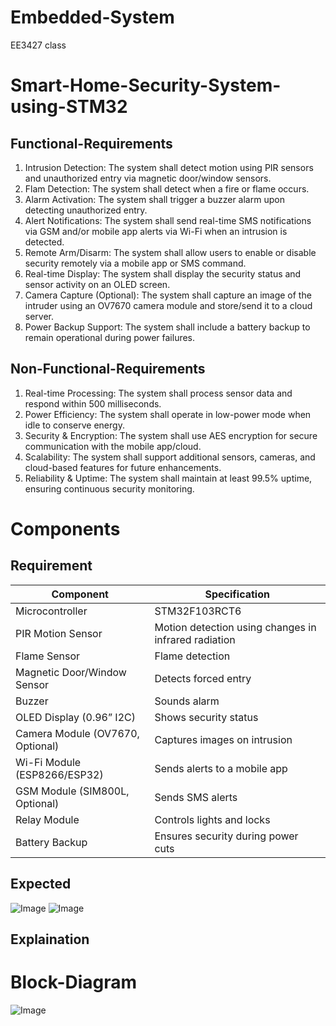 # Embedded-System
EE3427 class
# Smart-Home-Security-System-using-STM32
## Functional-Requirements
1.  Intrusion Detection: The system shall detect motion using PIR sensors and unauthorized entry via magnetic door/window sensors.
2.	Flam Detection: The system shall detect when a fire or flame occurs.
3.	Alarm Activation: The system shall trigger a buzzer alarm upon detecting unauthorized entry.
4.	Alert Notifications: The system shall send real-time SMS notifications via GSM and/or mobile app alerts via Wi-Fi when an intrusion is detected.
5.	Remote Arm/Disarm: The system shall allow users to enable or disable security remotely via a mobile app or SMS command.
6.	Real-time Display: The system shall display the security status and sensor activity on an OLED screen.
7.	Camera Capture (Optional): The system shall capture an image of the intruder using an OV7670 camera module and store/send it to a cloud server.
8.	Power Backup Support: The system shall include a battery backup to remain operational during power failures.
## Non-Functional-Requirements
1.	Real-time Processing: The system shall process sensor data and respond within 500 milliseconds.
2.	Power Efficiency: The system shall operate in low-power mode when idle to conserve energy.
3.	Security & Encryption: The system shall use AES encryption for secure communication with the mobile app/cloud.
4.	Scalability: The system shall support additional sensors, cameras, and cloud-based features for future enhancements.
5.	Reliability & Uptime: The system shall maintain at least 99.5% uptime, ensuring continuous security monitoring.
# Components
## Requirement
| **Component** | **Specification** |
| --- | --- |
| Microcontroller | STM32F103RCT6 |
| PIR Motion Sensor | Motion detection using changes in infrared radiation |
| Flame Sensor | Flame detection |
| Magnetic Door/Window Sensor | Detects forced entry |
| Buzzer | Sounds alarm |
| OLED Display (0.96” I2C) | Shows security status |
| Camera Module (OV7670, Optional) | Captures images on intrusion |
| Wi-Fi Module (ESP8266/ESP32) | Sends alerts to a mobile app |
| GSM Module (SIM800L, Optional) | Sends SMS alerts |
| Relay Module | Controls lights and locks |
| Battery Backup | Ensures security during power cuts |
## Expected
![Image](https://github.com/user-attachments/assets/8d9068e5-2a75-4f72-8b49-2fd3407e9df2)
![Image](https://github.com/user-attachments/assets/9446df2c-f4c6-4857-bb5d-66dc713f8c78)
## Explaination
# Block-Diagram
![Image](https://github.com/user-attachments/assets/5dde3028-7999-4c93-9234-fc501d587500)
